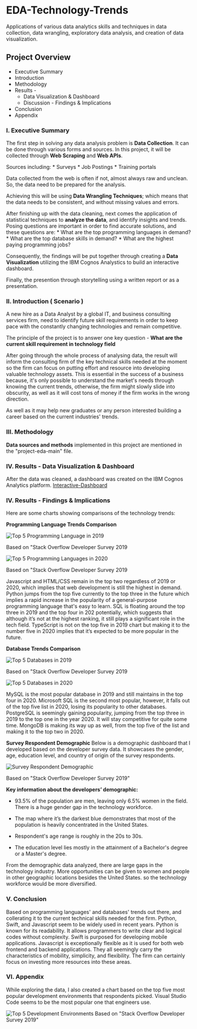 # EDA-Technology-Trends
Applications of various data analytics skills and techniques in data collection, data wrangling, exploratory data analysis, and creation of data visualization.

## Project Overview

* Executive Summary
* Introduction
* Methodology
* Results - 
    * Data Visualization & Dashboard
    * Discussion - Findings & Implications
* Conclusion
* Appendix

### I. Executive Summary

The first step in solving any data analysis problem is <b>Data Collection</b>. It can be done through various forms and sources. In this project, it will be collected through <b>Web Scraping</b> and <b>Web APIs</b>.

Sources including:
    * Surveys
    * Job Postings
    * Training portals

Data collected from the web is often if not, almost always raw and unclean. So, the data need to be prepared for the analysis.

Achieving this will be using <b>Data Wrangling Techniques</b>; which means that the data needs to be consistent, and without missing values and errors.

After finishing up with the data cleaning, next comes the application of statistical techniques to <b>analyze the data</b>, and identify insights and trends. Posing questions are important in order to find accurate solutions, and these questions are:
    * What are the top programming languages in demand?
    * What are the top database skills in demand?
    * What are the highest paying programming jobs?

Consequently, the findings will be put together through creating a <b>Data Visualization</b> utilizing the IBM Cognos Analystics to build an interactive dashboard.

Finally, the presention through storytelling using a written report or as a presentation.

### II. Introduction ( Scenario )

A new hire as a Data Analyst by a global IT, and business consulting services firm, need to identify future skill requirements in order to keep pace with the constantly changing technologies and remain competitive.

The principle of the project is to answer one key question - <b> What are the current skill requirement in technology field</b>

After going through the whole process of analysing data, the result will inform the consulting firm of the key technical skills needed at the moment so the firm can focus on putting effort and resource into developing valuable technology assets. This is essential in the success of a business because, it's only possible to understand the market's needs through knowing the current trends, otherwise, the firm might slowly slide into obscurity, as well as it will cost tons of money if the firm works in the wrong direction.

As well as it may help new graduates or any person interested building a career based on the current industries' trends.

### III. Methodology

<b>Data sources and methods</b> implemented in this project are mentioned in the "project-eda-main" file.

### IV. Results - Data Visualization & Dashboard

After the data was cleaned, a dashboard was created on the IBM Cognos Analytics platform.
[Interactive-Dashboard](https://dataplatform.cloud.ibm.com/dashboards/af0fe02f-5a82-45d4-9467-e26384b25254/view/4332fc7722a062ca62f5b1e407cf7f047432745de1bb8a5286807b4906697197a86b1a96c82e1e5cd8450036a7ea12589c)

### IV. Results - Findings & Implications

Here are some charts showing comparisons of the technology trends:

<b> Programming Language Trends Comparison </b>

![Top 5 Programming Language in 2019](/graphs/top-5-programming-languages-2019.png)

Based on "Stack Overflow Developer Survey 2019

![Top 5 Programming Languages in 2020](/graphs/top-5-programming-languages-2020.png)

Based on "Stack Overflow Developer Survey 2019

Javascript and HTML/CSS remain in the top two regardless of 2019 or 2020, which implies that web development is still the highest in demand. Python jumps from the top five currently to the top three in the future which implies a rapid increase in the popularity of a general-purpose programming language that's easy to learn. SQL is floating around the top three in 2019 and the top four in 202 potentially, which suggests that although it’s not at the highest ranking, it still plays a significant role in the tech field. TypeScript is not on the top five in 2019 chart but making it to the number five in 2020 implies that it’s expected to be more popular in the future.

<b> Database Trends Comparison </b>

![Top 5 Databases in 2019](/graphs/top-5-database-2019.png)

Based on "Stack Overflow Developer Survey 2019

![Top 5 Databases in 2020](/graphs/top-5-database-2020.png)

MySQL is the most popular database in 2019 and still maintains in the top four in 2020. Microsoft SQL is the second most popular, however, it falls out of the top five list in 2020, losing its popularity to other databases. PostgreSQL is seemingly gaining popularity, jumping from the top three in 2019 to the top one in the year 2020. It will stay competitive for quite some time. MongoDB is making its way up as well, from the top five of the list and making it to the top two in 2020.

<b> Survey Respondent Demographic </b>
Below is a demographic dashboard that I developed based on the developer survey data. It showcases the gender, age, education level, and country of origin of the survey respondents.

![Survey Respondent Demographic](/graphs/Survey-Respondent-Demographic.png)

Based on "Stack Overflow Developer Survey 2019"

<b>Key information about the developers’ demographic:</b>

*   93.5% of the population are men, leaving only 6.5% women in the field. There is a huge gender gap in the technology workforce.

*   The map where it’s the darkest blue demonstrates that most of the population is heavily concentrated in the United States.

*   Respondent's age range is roughly in the 20s to 30s.

*   The education level lies mostly in the attainment of a  Bachelor's degree or a Master's degree.

From the demographic data analyzed, there are large gaps in the technology industry. More opportunities can be given to women and people in other geographic locations besides the United States. so the technology workforce would be more diversified.

### V. Conclusion

Based on programming languages' and databases' trends out there, and collerating it to the current technical skills needed for the firm. Python, Swift, and Javascript seem to be widely used in recent years. Python is known for its readability. It allows programmers to write clear and logical codes without complexity. Swift is purposed for developing mobile applications. Javascript is exceptionally flexible as it is used for both web frontend and backend applications. They all seemingly carry the characteristics of mobility, simplicity, and flexibility. The firm can certainly focus on investing more resources into these areas.

### VI. Appendix

While exploring the data, I also created a chart based on the top five most popular development environments that respondents picked. Visual Studio Code seems to be the most popular one that engineers use.

![Top 5 Development Environments](/graphs/top-5-dev-environment.png)
Based on "Stack Overflow Developer Survey 2019"
